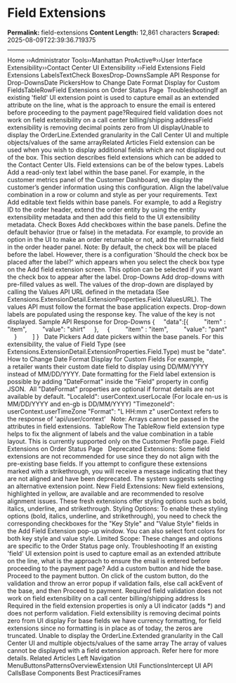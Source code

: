 # Field Extensions

**Permalink:** field-extensions
**Content Length:** 12,861 characters
**Scraped:** 2025-08-09T22:39:36.719375

---

Home &rsaquo;&rsaquo;Administrator Tools&rsaquo;&rsaquo;Manhattan ProActive®&rsaquo;&rsaquo;User Interface Extensibility&rsaquo;&rsaquo;Contact Center UI Extensibility ››Field Extensions Field Extensions LabelsTextCheck BoxesDrop-DownsSample API Response for Drop-DownsDate PickersHow to Change Date Format Display for Custom FieldsTableRowField Extensions on Order Status Page&nbsp;&nbsp;TroubleshootingIf an existing &#39;field&#39; UI extension point is used to capture email as an extended attribute on the line, what is the approach to ensure the email is entered before proceeding to the payment page?Required field validation does not work on field extensibility on a call center billing/shipping addressField extensibility is removing decimal points zero from UI displayUnable to display the OrderLine.Extended granularity in the Call Center UI and multiple objects/values of the same arrayRelated Articles Field extension can be used when you wish to display additional fields&nbsp;which are not displayed out of the box. This section describes field extensions which can be added to the Contact Center UIs. Field extensions can be of the below types. Labels Add a read-only text label&nbsp;within the base panel. For example, in the customer metrics panel of the Customer Dashboard, we display the customer&rsquo;s gender information using this configuration. Align the label/value combination in a row or column and&nbsp;style as per your requirements. Text Add editable text fields within base panels. For example,&nbsp;to add a Registry ID to the order header, extend the order entity by using the entity extensibility metadata and then add this field to the UI extensibility metadata. Check Boxes Add checkboxes within the base panels. Define the default behavior (true or false) in the metadata. For example, to provide an option in the UI to make an order&nbsp;returnable or not, add the returnable field in the order header panel. Note: By default, the check box will be placed before the label. However, there is a configuration &#39;Should the check box be placed after the label?&#39; which appears when you select the check box type on the Add field extension screen. This option can be selected if you want the check box to appear after the label. Drop-Downs Add drop-downs with pre-filled values as well. The values of the drop-down are displayed by calling the Values API URL defined in the metadata (See Extensions.ExtensionDetail.ExtensionProperties.Field.ValuesURL). The values API must follow the format the base application expects. Drop-down labels are populated using the&nbsp;response key.&nbsp;The value of the key is not displayed. Sample API Response for Drop-Downs { &nbsp; &nbsp; &quot;data&quot;:[{ &nbsp; &nbsp; &nbsp; &nbsp; &quot;item&quot; : &quot;item&quot;, &nbsp; &nbsp; &nbsp; &nbsp; &quot;value&quot;: &quot;shirt&quot; &nbsp; &nbsp; }, &nbsp; &nbsp; { &nbsp; &nbsp; &nbsp; &nbsp; &quot;item&quot; : &quot;item&quot;, &nbsp; &nbsp; &nbsp; &nbsp; &quot;value&quot;: &quot;pant&quot; &nbsp; &nbsp; } &nbsp; &nbsp; &nbsp; &nbsp; ] } &nbsp; Date Pickers Add date pickers within the base panels. For this extensibility, the value of Field Type (see Extensions.ExtensionDetail.ExtensionProperties.Field.Type) must be &quot;date&quot;. How to Change Date Format Display for Custom Fields For example, a&nbsp;retailer wants their custom date field to display using DD/MM/YYYY instead of MM/DD/YYYY. Date formatting for the Field label extension is possible by adding &quot;DateFormat&quot; inside the&nbsp;&quot;Field&quot; property in config JSON.&nbsp; All &quot;DateFormat&quot; properties are optional if format details are not available by default. &quot;LocaleId&quot;: userContext.userLocale (For locale en-us is MM/DD/YYYY and en-gb is DD/MM/YYYY) &quot;TimezoneId&quot;: userContext.userTimeZone &quot;Format&quot;: &quot;L HH:mm z&quot; userContext refers to the response of &#39;api/user/context&#39; &nbsp; Note: Arrays cannot be passed in the attributes in field extensions.&nbsp; TableRow The TableRow field extension type helps to fix the alignment of labels and the value combination in a table layout. This is currently supported only on the Customer Profile page. Field Extensions on Order Status Page&nbsp;&nbsp; Deprecated Extensions: Some field extensions are not recommended for use since they do not align with the pre-existing base fields. If you attempt to configure these extensions marked with a strikethrough, you will receive a message indicating that they are not aligned and have been deprecated. The system suggests selecting an alternative extension point. New Field Extensions:&nbsp;New field extensions, highlighted in yellow, are available and are recommended to resolve alignment issues. These fresh extensions offer styling options such as bold, italics, underline, and strikethrough. Styling Options:&nbsp;To enable these styling options (bold, italics, underline, and strikethrough), you need to check the corresponding checkboxes for the &quot;Key Style&quot; and &quot;Value Style&quot; fields in the Add Field Extension pop-up window. You can also select font colors for both key style and value style. Limited Scope:&nbsp;These changes and options are specific to the Order Status page only. Troubleshooting If an existing &#39;field&#39; UI extension point is used to capture email as an extended attribute on the line, what is the approach to ensure the email is entered before proceeding to the payment page? Add a custom button and hide the base. Proceed to the payment button. On click of the custom button, do the validation and throw an error popup if validation fails, else call ackEvent of the base, and then&nbsp;Proceed to payment. Required field validation does not work on field extensibility on a call center billing/shipping address Is Required in the field extension properties is only a UI indicator (adds *) and does not perform validation. Field extensibility is removing decimal points zero from UI display For base fields we have currency formatting, for field extensions since no formatting is in place as of today, the zeros&nbsp;are truncated. Unable to display the OrderLine.Extended granularity in the Call Center UI and multiple objects/values of the same array The array of values cannot be displayed with a field extension approach. Refer here for more details. Related Articles Left Navigation MenuButtonsPatternsOverviewExtension Util FunctionsIntercept UI API CallsBase Components Best PracticesiFrames